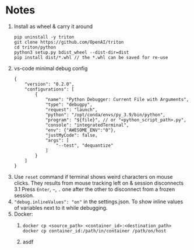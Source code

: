 # Notes

1. Install as wheel & carry it around 
    ```
    pip uninstall -y triton
    git clone https://github.com/OpenAI/triton
    cd triton/python
    python3 setup.py bdist_wheel --dist-dir=dist
    pip install dist/*.whl // the *.whl can be saved for re-use
    ```
2. vs-code minimal debug config
    ```
    {
        "version": "0.2.0",
        "configurations": [
            {
                "name": "Python Debugger: Current File with Arguments",
                "type": "debugpy",
                "request": "launch",
                "python": "/opt/conda/envs/py_3.9/bin/python",
                "program": "${file}", // or "<python_script_path>.py",
                "console": "integratedTerminal",
                "env": {"AWESOME_ENV":"0"},
                "justMyCode": false,
                "args": [
                    "--test", "dequantize"
                ]
            }
        ]
    } 
    ```
3. Use `reset` command if terminal shows weird characters on mouse clicks. They results from mouse tracking left on & session disconnects 
    3.1 Press `Enter`, `~`, `.` one after the other to disconnect from a frozen session.
4. `"debug.inlineValues": "on"` in the settings.json. To show inline values of variables next to it while debugging.
5. Docker:
   1.   ```
        docker cp <source_path> <container_id>:<destination_path>
        docker cp container_id:/path/in/container /path/on/host
   2. asdf
